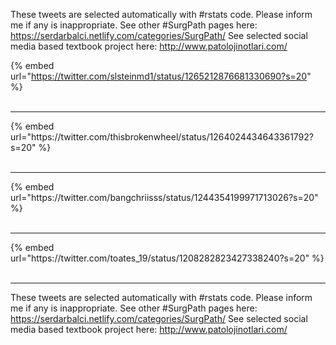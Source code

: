 

These tweets are selected automatically with #rstats code. Please inform me if any is inappropriate.
See other #SurgPath pages here: https://serdarbalci.netlify.com/categories/SurgPath/ 
See selected social media based textbook project here: http://www.patolojinotlari.com/

{% embed url="https://twitter.com/slsteinmd1/status/1265212876681330690?s=20" %}<br>
<br>
<hr>
{% embed url="https://twitter.com/thisbrokenwheel/status/1264024434643361792?s=20" %}<br>
<br>
<hr>
{% embed url="https://twitter.com/bangchriisss/status/1244354199971713026?s=20" %}<br>
<br>
<hr>
{% embed url="https://twitter.com/toates_19/status/1208282823427338240?s=20" %}<br>
<br>
<hr>


These tweets are selected automatically with #rstats code. Please inform me if any is inappropriate.
See other #SurgPath pages here: https://serdarbalci.netlify.com/categories/SurgPath/ 
See selected social media based textbook project here: http://www.patolojinotlari.com/

